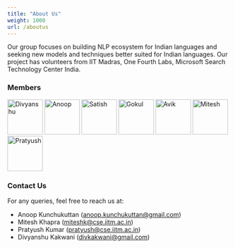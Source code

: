 ```yaml
---
title: "About Us"
weight: 1000
url: /aboutus
---
```


Our group focuses on building NLP ecosystem for Indian languages and seeking new models and techniques better suited for Indian languages. Our project has volunteers from IIT Madras, One Fourth Labs, Microsoft Search Technology Center India.

### Members

<a href="https://github.com/divkakwani"><img height="80" src="https://avatars0.githubusercontent.com/u/2513455?s=400&u=6171e89ed0534342e86f432d9054106733629f03&v=4" class="rounded-circle" alt="Divyanshu"></a>
<a href=" http://anoopk.in"><img height="80" src="https://avatars0.githubusercontent.com/u/2256602?s=400&v=4" class="rounded-circle" alt="Anoop"></a>
<a href="https://github.com/satti007//"><img height="80" src="https://avatars2.githubusercontent.com/u/8908621?s=400&u=045c23bd5b90ce6e1ca70b1ff027aacd651cf2dc&v=4" class="rounded-circle" alt="Satish"></a>
<a href="https://github.com/gokulnc/"><img height="80" src="https://avatars1.githubusercontent.com/u/10559293?s=400&v=4" class="rounded-circle" alt="Gokul"></a>
<a href="https://github.com/react117/"><img height="80" src="https://avatars3.githubusercontent.com/u/30906514?s=460&v=4" class="rounded-circle" alt="Avik"></a>
<a href="https://www.cse.iitm.ac.in/~miteshk/"><img height="80" src="https://avatars2.githubusercontent.com/u/4814357?s=460&v=4" class="rounded-circle" alt="Mitesh"></a>
<a href="https://www.cse.iitm.ac.in/~pratyush"><img height="80" src="https://avatars0.githubusercontent.com/u/49815493?s=460&v=4" class="rounded-circle" alt="Pratyush"></a>

### Contact Us

For any queries, feel free to reach us at:

- Anoop Kunchukuttan ([anoop.kunchukuttan@gmail.com](mailto:anoop.kunchukuttan@gmail.com))
- Mitesh Khapra ([miteshk@cse.iitm.ac.in](mailto:miteshk@cse.iitm.ac.in))
- Pratyush Kumar ([pratyush@cse.iitm.ac.in](mailto:pratyushk@cse.iitm.ac.in))
- Divyanshu Kakwani (divkakwani@gmail.com)
